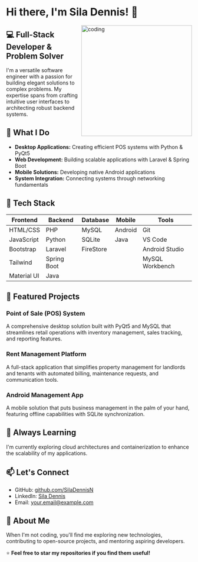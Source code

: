 # Hi there, I'm Sila Dennis! 👋

<img align="right" src="https://raw.githubusercontent.com/SilaDennisN/SilaDennisN/main/coding.gif" alt="coding" width="300" />

## 💻 Full-Stack Developer & Problem Solver

I'm a versatile software engineer with a passion for building elegant solutions to complex problems. My expertise spans from crafting intuitive user interfaces to architecting robust backend systems.

## 🚀 What I Do

- **Desktop Applications:** Creating efficient POS systems with Python & PyQt5
- **Web Development:** Building scalable applications with Laravel & Spring Boot
- **Mobile Solutions:** Developing native Android applications
- **System Integration:** Connecting systems through networking fundamentals

## 🔧 Tech Stack

| Frontend    | Backend     | Database | Mobile  | Tools           |
|-------------|-------------|----------|---------|-----------------|
| HTML/CSS    | PHP         | MySQL    | Android | Git             |
| JavaScript  | Python      | SQLite   | Java    | VS Code         |
| Bootstrap   | Laravel     | FireStore|         | Android Studio  |
| Tailwind    | Spring Boot |          |         | MySQL Workbench |
| Material UI | Java        |          |         |                 |

## 💼 Featured Projects

### Point of Sale (POS) System
A comprehensive desktop solution built with PyQt5 and MySQL that streamlines retail operations with inventory management, sales tracking, and reporting features.

### Rent Management Platform
A full-stack application that simplifies property management for landlords and tenants with automated billing, maintenance requests, and communication tools.

### Android Management App
A mobile solution that puts business management in the palm of your hand, featuring offline capabilities with SQLite synchronization.

## 🌱 Always Learning

I'm currently exploring cloud architectures and containerization to enhance the scalability of my applications.

## 📫 Let's Connect

- GitHub: [github.com/SilaDennisN](https://github.com/SilaDennisN)
- LinkedIn: [Sila Dennis](https://linkedin.com/in/siladennis77aa51264)
- Email: [your.email@example.com](mailto:dennissila1256@gmail.com)

## 💬 About Me

When I'm not coding, you'll find me exploring new technologies, contributing to open-source projects, and mentoring aspiring developers.

⭐ **Feel free to star my repositories if you find them useful!**
